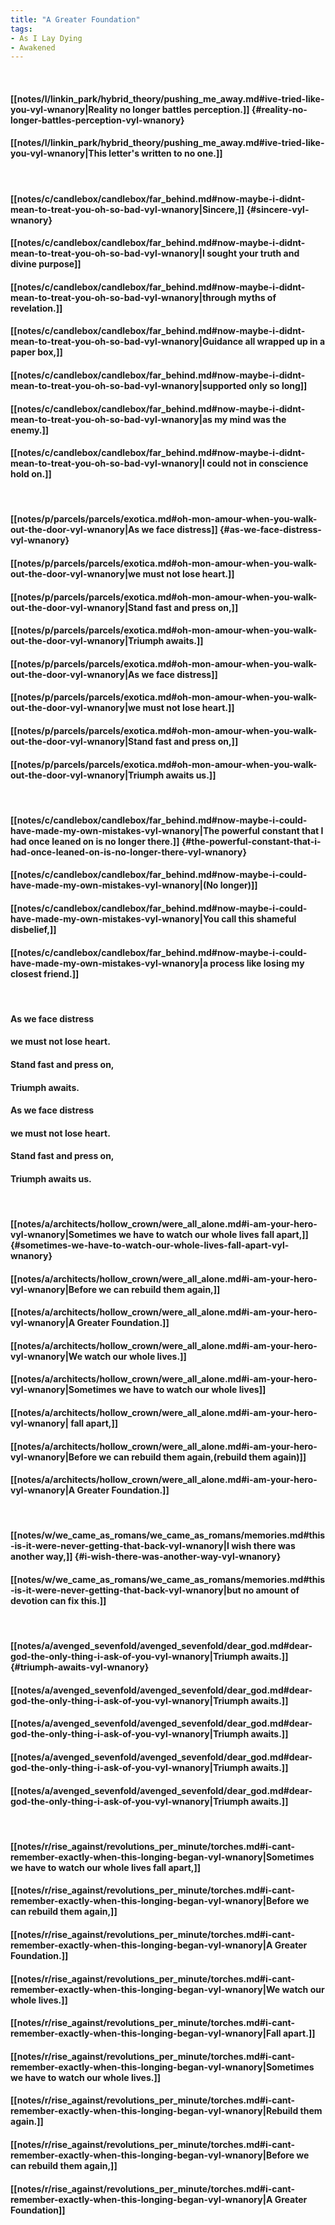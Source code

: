 ```yaml
---
title: "A Greater Foundation"
tags:
- As I Lay Dying
- Awakened
---
```

&nbsp;
#### [[notes/l/linkin_park/hybrid_theory/pushing_me_away.md#ive-tried-like-you-vyl-wnanory|Reality no longer battles perception.]] {#reality-no-longer-battles-perception-vyl-wnanory}
#### [[notes/l/linkin_park/hybrid_theory/pushing_me_away.md#ive-tried-like-you-vyl-wnanory|This letter's written to no one.]]
&nbsp;
#### [[notes/c/candlebox/candlebox/far_behind.md#now-maybe-i-didnt-mean-to-treat-you-oh-so-bad-vyl-wnanory|Sincere,]] {#sincere-vyl-wnanory}
#### [[notes/c/candlebox/candlebox/far_behind.md#now-maybe-i-didnt-mean-to-treat-you-oh-so-bad-vyl-wnanory|I sought your truth and divine purpose]]
#### [[notes/c/candlebox/candlebox/far_behind.md#now-maybe-i-didnt-mean-to-treat-you-oh-so-bad-vyl-wnanory|through myths of revelation.]]
#### [[notes/c/candlebox/candlebox/far_behind.md#now-maybe-i-didnt-mean-to-treat-you-oh-so-bad-vyl-wnanory|Guidance all wrapped up in a paper box,]]
#### [[notes/c/candlebox/candlebox/far_behind.md#now-maybe-i-didnt-mean-to-treat-you-oh-so-bad-vyl-wnanory|supported only so long]]
#### [[notes/c/candlebox/candlebox/far_behind.md#now-maybe-i-didnt-mean-to-treat-you-oh-so-bad-vyl-wnanory|as my mind was the enemy.]]
#### [[notes/c/candlebox/candlebox/far_behind.md#now-maybe-i-didnt-mean-to-treat-you-oh-so-bad-vyl-wnanory|I could not in conscience hold on.]]
&nbsp;
#### [[notes/p/parcels/parcels/exotica.md#oh-mon-amour-when-you-walk-out-the-door-vyl-wnanory|As we face distress]] {#as-we-face-distress-vyl-wnanory}
#### [[notes/p/parcels/parcels/exotica.md#oh-mon-amour-when-you-walk-out-the-door-vyl-wnanory|we must not lose heart.]]
#### [[notes/p/parcels/parcels/exotica.md#oh-mon-amour-when-you-walk-out-the-door-vyl-wnanory|Stand fast and press on,]]
#### [[notes/p/parcels/parcels/exotica.md#oh-mon-amour-when-you-walk-out-the-door-vyl-wnanory|Triumph awaits.]]
#### [[notes/p/parcels/parcels/exotica.md#oh-mon-amour-when-you-walk-out-the-door-vyl-wnanory|As we face distress]]
#### [[notes/p/parcels/parcels/exotica.md#oh-mon-amour-when-you-walk-out-the-door-vyl-wnanory|we must not lose heart.]]
#### [[notes/p/parcels/parcels/exotica.md#oh-mon-amour-when-you-walk-out-the-door-vyl-wnanory|Stand fast and press on,]]
#### [[notes/p/parcels/parcels/exotica.md#oh-mon-amour-when-you-walk-out-the-door-vyl-wnanory|Triumph awaits us.]]
&nbsp;
#### [[notes/c/candlebox/candlebox/far_behind.md#now-maybe-i-could-have-made-my-own-mistakes-vyl-wnanory|The powerful constant that I had once leaned on is no longer there.]] {#the-powerful-constant-that-i-had-once-leaned-on-is-no-longer-there-vyl-wnanory}
#### [[notes/c/candlebox/candlebox/far_behind.md#now-maybe-i-could-have-made-my-own-mistakes-vyl-wnanory|(No longer)]]
#### [[notes/c/candlebox/candlebox/far_behind.md#now-maybe-i-could-have-made-my-own-mistakes-vyl-wnanory|You call this shameful disbelief,]]
#### [[notes/c/candlebox/candlebox/far_behind.md#now-maybe-i-could-have-made-my-own-mistakes-vyl-wnanory|a process like losing my closest friend.]]
&nbsp;
#### As we face distress
#### we must not lose heart.
#### Stand fast and press on,
#### Triumph awaits.
#### As we face distress
#### we must not lose heart.
#### Stand fast and press on,
#### Triumph awaits us.
&nbsp;
#### [[notes/a/architects/hollow_crown/were_all_alone.md#i-am-your-hero-vyl-wnanory|Sometimes we have to watch our whole lives fall apart,]] {#sometimes-we-have-to-watch-our-whole-lives-fall-apart-vyl-wnanory}
#### [[notes/a/architects/hollow_crown/were_all_alone.md#i-am-your-hero-vyl-wnanory|Before we can rebuild them again,]]
#### [[notes/a/architects/hollow_crown/were_all_alone.md#i-am-your-hero-vyl-wnanory|A Greater Foundation.]]
#### [[notes/a/architects/hollow_crown/were_all_alone.md#i-am-your-hero-vyl-wnanory|We watch our whole lives.]]
#### [[notes/a/architects/hollow_crown/were_all_alone.md#i-am-your-hero-vyl-wnanory|Sometimes we have to watch our whole lives]]
#### [[notes/a/architects/hollow_crown/were_all_alone.md#i-am-your-hero-vyl-wnanory|  fall apart,]]
#### [[notes/a/architects/hollow_crown/were_all_alone.md#i-am-your-hero-vyl-wnanory|Before we can rebuild them again,(rebuild them again)]]
#### [[notes/a/architects/hollow_crown/were_all_alone.md#i-am-your-hero-vyl-wnanory|A Greater Foundation.]]
&nbsp;
#### [[notes/w/we_came_as_romans/we_came_as_romans/memories.md#this-is-it-were-never-getting-that-back-vyl-wnanory|I wish there was another way,]] {#i-wish-there-was-another-way-vyl-wnanory}
#### [[notes/w/we_came_as_romans/we_came_as_romans/memories.md#this-is-it-were-never-getting-that-back-vyl-wnanory|but no amount of devotion can fix this.]]
&nbsp;
#### [[notes/a/avenged_sevenfold/avenged_sevenfold/dear_god.md#dear-god-the-only-thing-i-ask-of-you-vyl-wnanory|Triumph awaits.]] {#triumph-awaits-vyl-wnanory}
#### [[notes/a/avenged_sevenfold/avenged_sevenfold/dear_god.md#dear-god-the-only-thing-i-ask-of-you-vyl-wnanory|Triumph awaits.]]
#### [[notes/a/avenged_sevenfold/avenged_sevenfold/dear_god.md#dear-god-the-only-thing-i-ask-of-you-vyl-wnanory|Triumph awaits.]]
#### [[notes/a/avenged_sevenfold/avenged_sevenfold/dear_god.md#dear-god-the-only-thing-i-ask-of-you-vyl-wnanory|Triumph awaits.]]
#### [[notes/a/avenged_sevenfold/avenged_sevenfold/dear_god.md#dear-god-the-only-thing-i-ask-of-you-vyl-wnanory|Triumph awaits.]]
&nbsp;
#### [[notes/r/rise_against/revolutions_per_minute/torches.md#i-cant-remember-exactly-when-this-longing-began-vyl-wnanory|Sometimes we have to watch our whole lives fall apart,]]
#### [[notes/r/rise_against/revolutions_per_minute/torches.md#i-cant-remember-exactly-when-this-longing-began-vyl-wnanory|Before we can rebuild them again,]]
#### [[notes/r/rise_against/revolutions_per_minute/torches.md#i-cant-remember-exactly-when-this-longing-began-vyl-wnanory|A Greater Foundation.]]
#### [[notes/r/rise_against/revolutions_per_minute/torches.md#i-cant-remember-exactly-when-this-longing-began-vyl-wnanory|We watch our whole lives.]]
#### [[notes/r/rise_against/revolutions_per_minute/torches.md#i-cant-remember-exactly-when-this-longing-began-vyl-wnanory|Fall apart.]]
#### [[notes/r/rise_against/revolutions_per_minute/torches.md#i-cant-remember-exactly-when-this-longing-began-vyl-wnanory|Sometimes we have to watch our whole lives.]]
#### [[notes/r/rise_against/revolutions_per_minute/torches.md#i-cant-remember-exactly-when-this-longing-began-vyl-wnanory|Rebuild them again.]]
#### [[notes/r/rise_against/revolutions_per_minute/torches.md#i-cant-remember-exactly-when-this-longing-began-vyl-wnanory|Before we can rebuild them again,]]
#### [[notes/r/rise_against/revolutions_per_minute/torches.md#i-cant-remember-exactly-when-this-longing-began-vyl-wnanory|A Greater Foundation]]

